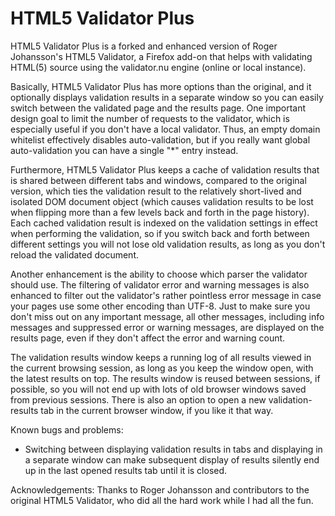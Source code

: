 # HTML5 Validator Plus

HTML5 Validator Plus is a forked and enhanced version of Roger Johansson's HTML5 Validator, a Firefox add-on that helps with validating HTML(5) source using the validator.nu engine (online or local instance).

Basically, HTML5 Validator Plus has more options than the original, and it optionally displays validation results in a separate window so you can easily switch between the validated page and the results page. One important design goal to limit the number of requests to the validator, which is especially useful if you don't have a local validator. Thus, an empty domain whitelist effectively disables auto-validation, but if you really want global auto-validation you can have a single "*" entry instead.

Furthermore, HTML5 Validator Plus keeps a cache of validation results that is shared between different tabs and windows, compared to the original version, which ties the validation result to the relatively short-lived and isolated DOM document object (which causes validation results to be lost when flipping more than a few levels back and forth in the page history). Each cached validation result is indexed on the validation settings in effect when performing the validation, so if you switch back and forth between different settings you will not lose old validation results, as long as you don't reload the validated document.

Another enhancement is the ability to choose which parser the validator should use. The filtering of validator error and warning messages is also enhanced to filter out the validator's rather pointless error message in case your pages use some other encoding than UTF-8. Just to make sure you don't miss out on any important message, all other messages, including info messages and suppressed error or warning messages, are displayed on the results page, even if they don't affect the error and warning count.

The validation results window keeps a running log of all results viewed in the current browsing session, as long as you keep the window open, with the latest results on top. The results window is reused between sessions, if possible, so you will not end up with lots of old browser windows saved from previous sessions. There is also an option to open a new validation-results tab in the current browser window, if you like it that way.

Known bugs and problems: 
* Switching between displaying validation results in tabs and displaying in a separate window can make subsequent display of results silently end up in the last opened results tab until it is closed.

Acknowledgements: Thanks to Roger Johansson and contributors to the original HTML5 Validator, who did all the hard work while I had all the fun.
